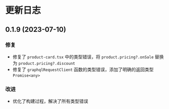 # 更新日志

## 0.1.9 (2023-07-10)

### 修复
- 修复了 `product-card.tsx` 中的类型错误，将 `product.pricing?.onSale` 替换为 `product.pricing?.discount`
- 修复了 `graphqlRequestClient` 函数的类型错误，添加了明确的返回类型 `Promise<any>`

### 改进
- 优化了构建过程，解决了所有类型错误 